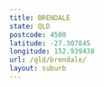 ```yaml
---
title: BRENDALE
state: QLD
postcode: 4500
latitude: -27.307845
longitude: 152.939438
url: /qld/brendale/
layout: suburb
---
```

